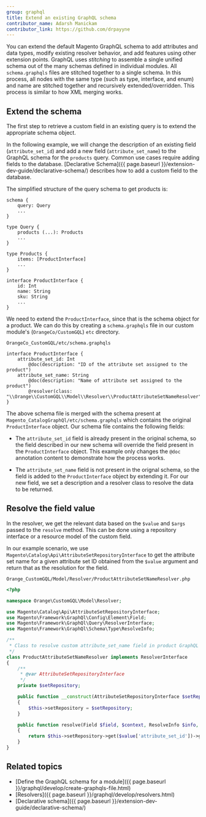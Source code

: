 ```yaml
---
group: graphql
title: Extend an existing GraphQL schema
contributor_name: Adarsh Manickam
contributor_link: https://github.com/drpayyne
---
```


You can extend the default Magento GraphQL schema to add attributes and data types, modify existing resolver behavior, and add features using other extension points. GraphQL uses _stitching_ to assemble a single unified schema out of the many schemas defined in individual modules. All `schema.graphqls` files are stitched together to a single schema. In this process, all nodes with the same type (such as type, interface, and enum) and name are stitched together and recursively extended/overridden. This process is similar to how XML merging works.

## Extend the schema

The first step to retrieve a custom field in an existing query is to extend the appropriate schema object.

In the following example, we will change the description of an existing field (`attribute_set_id`) and add a new field (`attribute_set_name`) to the GraphQL schema for the `products` query. Common use cases require adding fields to the database. [Declarative Schema]({{ page.baseurl }}/extension-dev-guide/declarative-schema/) describes how to add a custom field to the database.

The simplified structure of the query schema to get products is:

```text
schema {
    query: Query
    ...
}

type Query {
    products (...): Products
    ...
}

type Products {
    items: [ProductInterface]
    ...
}

interface ProductInterface {
    id: Int
    name: String
    sku: String
    ...
}
```

We need to extend the `ProductInterface`, since that is the schema object for a product. We can do this by creating a `schema.graphqls` file in our custom module's (`OrangeCo/CustomGQL`) `etc` directory.

`OrangeCo_CustomGQL/etc/schema.graphqls`
```
interface ProductInterface {
    attribute_set_id: Int
        @doc(description: "ID of the attribute set assigned to the product")
    attribute_set_name: String
        @doc(description: "Name of attribute set assigned to the product")
        @resolver(class: "\\Orange\\CustomGQL\\Model\\Resolver\\ProductAttributeSetNameResolver")
}
```

The above schema file is merged with the schema present at `Magento_CatalogGraphQl/etc/schema.graphqls` which contains the original `ProductInterface` object. Our schema file contains the following fields:

-  The `attribute_set_id` field is already present in the original schema, so the field described in our new schema will override the field present in the `ProductInterface` object. This example only changes the `@doc` annotation content to demonstrate how the process works.

-  The `attribute_set_name` field is not present in the orignal schema, so the field is added to the `ProductInterface` object by extending it. For our new field, we set a description and a resolver class to resolve the data to be returned.

## Resolve the field value

In the resolver, we get the relevant data based on the `$value` and `$args` passed to the `resolve` method. This can be done using a repository interface or a resource model of the custom field.

In our example scenario, we use `Magento\Catalog\Api\AttributeSetRepositoryInterface` to get the attribute set name for a given attribute set ID obtained from the `$value` argument and return that as the resolution for the field.

`Orange_CustomGQL/Model/Resolver/ProductAttributeSetNameResolver.php`

```php
<?php

namespace Orange\CustomGQL\Model\Resolver;

use Magento\Catalog\Api\AttributeSetRepositoryInterface;
use Magento\Framework\GraphQl\Config\Element\Field;
use Magento\Framework\GraphQl\Query\ResolverInterface;
use Magento\Framework\GraphQl\Schema\Type\ResolveInfo;

/**
 * Class to resolve custom attribute_set_name field in product GraphQL query
 */
class ProductAttributeSetNameResolver implements ResolverInterface
{
    /**
     * @var AttributeSetRepositoryInterface
     */
    private $setRepository;

    public function __construct(AttributeSetRepositoryInterface $setRepository)
    {
        $this->setRepository = $setRepository;
    }

    public function resolve(Field $field, $context, ResolveInfo $info, array $value = null, array $args = null)
    {
        return $this->setRepository->get($value['attribute_set_id'])->getAttributeSetName();
    }
}
```

## Related topics

-  [Define the GraphQL schema for a module]({{ page.baseurl }}/graphql/develop/create-graphqls-file.html)
-  [Resolvers]({{ page.baseurl }}/graphql/develop/resolvers.html)
-  [Declarative schema]({{ page.baseurl }}/extension-dev-guide/declarative-schema/)
